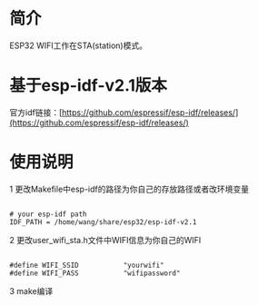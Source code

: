 # 简介   
ESP32 WIFI工作在STA(station)模式。
# 基于esp-idf-v2.1版本
官方idf链接：[https://github.com/espressif/esp-idf/releases/](https://github.com/espressif/esp-idf/releases/)<br />
# 使用说明
1 更改Makefile中esp-idf的路径为你自己的存放路径或者改环境变量
<pre><code>
# your esp-idf path
IDF_PATH = /home/wang/share/esp32/esp-idf-v2.1
</code></pre>
2 更改user_wifi_sta.h文件中WIFI信息为你自己的WIFI
<pre><code>
#define WIFI_SSID           "yourwifi"
#define WIFI_PASS           "wifipassword"
</code></pre>
3 make编译



